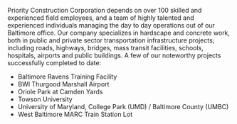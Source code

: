 Priority Construction Corporation depends on over 100 skilled and experienced field employees, and a team of highly talented and experienced individuals managing the day to day operations out of our Baltimore office. Our company specializes in hardscape and concrete work, both in public and private sector transportation infrastructure projects; including roads, highways, bridges, mass transit facilities, schools, hospitals, airports and public buildings. A few of our noteworthy projects successfully completed to date:

- Baltimore Ravens Training Facility
- BWI Thurgood Marshall Airport
- Oriole Park at Camden Yards
- Towson University
- University of Maryland, College Park (UMD) / Baltimore County (UMBC)
- West Baltimore MARC Train Station Lot
